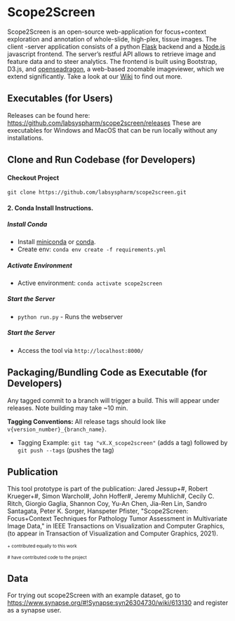 # Scope2Screen 

Scope2Screen is an open-source web-application for focus+context exploration and annotation of whole-slide, high-plex, tissue images. The client -server application consists of a python [Flask](http://flask.pocoo.org/) backend and a [Node.js](https://nodejs.org/en/) javascript frontend. The server’s  restful  API  allows  to  retrieve  image  and  feature  data and to steer analytics.  The frontend is built using Bootstrap, D3.js, and [openseadragon](https://openseadragon.github.io/), a web-based zoomable imageviewer, which we extend significantly. Take a look at our [Wiki](https://github.com/labsyspharm/scope2screen/wiki) to find out more.

## Executables (for Users)
Releases can be found here:
https://github.com/labsyspharm/scope2screen/releases
These are executables for Windows and MacOS that can be run locally without any installations.


## Clone and Run Codebase (for Developers)
#### Checkout Project
`git clone https://github.com/labsyspharm/scope2screen.git`


#### 2. Conda Install Instructions. 
##### Install Conda
* Install [miniconda](https://conda.io/miniconda.html) or [conda](https://docs.conda.io/projects/conda/en/latest/user-guide/install/download.html). 
* Create env:  `conda env create -f requirements.yml`

##### Activate Environment
* Active environment: `conda activate scope2screen`


##### Start the Server

* `python run.py` - Runs the webserver
##### Start the Server

* Access the tool via `http://localhost:8000/`


## Packaging/Bundling Code as Executable (for Developers)

Any tagged commit to a branch will trigger a build. This will appear under releases. Note building may take ~10 min.

**Tagging Conventions:** All release tags should look like `v{version_number}_{branch_name}`.

* Tagging Example:  `git tag "vX.X_scope2screen"` (adds a tag) followed by `git push --tags` (pushes the tag)


## Publication
This tool prototype is part of the publication:
Jared Jessup+#, Robert Krueger+#, Simon Warchol#, John Hoffer#, Jeremy Muhlich#, Cecily C. Ritch, Giorgio Gaglia, Shannon Coy, Yu-An Chen, Jia-Ren Lin, Sandro Santagata, Peter K. Sorger, Hanspeter Pfister, "Scope2Screen: Focus+Context Techniques for Pathology Tumor Assessment in Multivariate Image Data," in IEEE Transactions on Visualization and Computer Graphics, (to appear in Transaction of Visualization and Computer Graphics, 2021).

<font size="1"> \+ contributed equally to this work</font>

<font size="1">\# have contributed code to the project</font>

## Data
For trying out scope2Screen with an example dataset, go to
https://www.synapse.org/#!Synapse:syn26304730/wiki/613130 and register as a synapse user.
